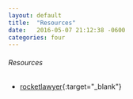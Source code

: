 ```yaml
---
layout: default
title:  "Resources"
date:   2016-05-07 21:12:38 -0600
categories: four
---
```

###### Resources
*   [rocketlawyer](https://www.rocketlawyer.com/app.rl/){:target="_blank"}
